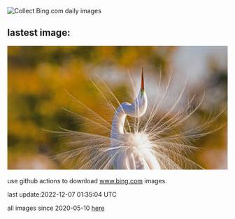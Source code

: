 ![Collect Bing.com daily images](https://github.com/counter2015/bing-daily-images/workflows/Collect%20Bing.com%20daily%20images/badge.svg)
## lastest image:
![](images/GreatEgret.jpg)

use github actions to download www.bing.com images.

last update:2022-12-07 01:35:04 UTC

all images since 2020-05-10 [here](https://github.com/counter2015/bing-daily-images/tree/master/images) 
